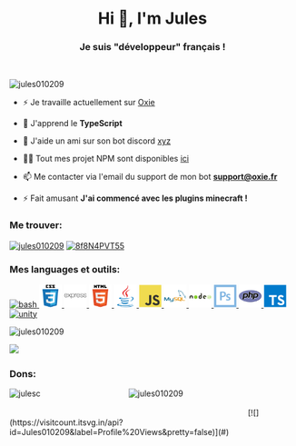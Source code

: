 <h1 align="center">Hi 👋, I'm Jules</h1>
<h3 align="center">Je suis "développeur" français !</h3>
<br>
<p align="left"> <img src="https://github-readme-stats.vercel.app/api?username=jules010209&include_all_commits=true&count_private=true&show_icons=true&locale=fr" alt="jules010209" /> </p>

- ⚡ Je travaille actuellement sur [Oxie](https://www.oxie.fr/)

- 🌱 J'apprend le **TypeScript**

- 🤝 J'aide un ami sur son bot discord [xyz](https://discord.gg/tQmCtvBgfM)

- 👨‍💻 Tout mes projet NPM sont disponibles [ici](https://www.npmjs.com/~jules010209)

- 📫 Me contacter via l'email du support de mon bot **support@oxie.fr**

- ⚡ Fait amusant **J'ai commencé avec les plugins minecraft !**

<h3 align="left">Me trouver:</h3>
<p align="left">
<a href="https://instagram.com/jules010209" target="blank"><img align="center" src="https://raw.githubusercontent.com/rahuldkjain/github-profile-readme-generator/master/src/images/icons/Social/instagram.svg" alt="jules010209" height="30" width="40" /></a>
<a href="https://discord.gg/8f8N4PVT55" target="blank"><img align="center" src="https://raw.githubusercontent.com/rahuldkjain/github-profile-readme-generator/master/src/images/icons/Social/discord.svg" alt="8f8N4PVT55" height="30" width="40" /></a>
</p>

<h3 align="left">Mes languages et outils:</h3>
<p align="left"> <a href="https://www.gnu.org/software/bash/" target="_blank" rel="noreferrer"> <img src="https://www.vectorlogo.zone/logos/gnu_bash/gnu_bash-icon.svg" alt="bash" width="40" height="40"/> </a> <a href="https://www.w3schools.com/css/" target="_blank" rel="noreferrer"> <img src="https://raw.githubusercontent.com/devicons/devicon/master/icons/css3/css3-original-wordmark.svg" alt="css3" width="40" height="40"/> </a> <a href="https://expressjs.com" target="_blank" rel="noreferrer"> <img src="https://raw.githubusercontent.com/devicons/devicon/master/icons/express/express-original-wordmark.svg" alt="express" width="40" height="40"/> </a> <a href="https://www.w3.org/html/" target="_blank" rel="noreferrer"> <img src="https://raw.githubusercontent.com/devicons/devicon/master/icons/html5/html5-original-wordmark.svg" alt="html5" width="40" height="40"/> </a> <a href="https://www.java.com" target="_blank" rel="noreferrer"> <img src="https://raw.githubusercontent.com/devicons/devicon/master/icons/java/java-original.svg" alt="java" width="40" height="40"/> </a> <a href="https://developer.mozilla.org/en-US/docs/Web/JavaScript" target="_blank" rel="noreferrer"> <img src="https://raw.githubusercontent.com/devicons/devicon/master/icons/javascript/javascript-original.svg" alt="javascript" width="40" height="40"/> </a> <a href="https://www.mysql.com/" target="_blank" rel="noreferrer"> <img src="https://raw.githubusercontent.com/devicons/devicon/master/icons/mysql/mysql-original-wordmark.svg" alt="mysql" width="40" height="40"/> </a> <a href="https://nodejs.org" target="_blank" rel="noreferrer"> <img src="https://raw.githubusercontent.com/devicons/devicon/master/icons/nodejs/nodejs-original-wordmark.svg" alt="nodejs" width="40" height="40"/> </a> <a href="https://www.photoshop.com/en" target="_blank" rel="noreferrer"> <img src="https://raw.githubusercontent.com/devicons/devicon/master/icons/photoshop/photoshop-line.svg" alt="photoshop" width="40" height="40"/> </a> <a href="https://www.php.net" target="_blank" rel="noreferrer"> <img src="https://raw.githubusercontent.com/devicons/devicon/master/icons/php/php-original.svg" alt="php" width="40" height="40"/> </a> <a href="https://www.typescriptlang.org/" target="_blank" rel="noreferrer"> <img src="https://raw.githubusercontent.com/devicons/devicon/master/icons/typescript/typescript-original.svg" alt="typescript" width="40" height="40"/> </a> <a href="https://unity.com/" target="_blank" rel="noreferrer"> <img src="https://www.vectorlogo.zone/logos/unity3d/unity3d-icon.svg" alt="unity" width="40" height="40"/> </a> </p>
  
  <p align="left"> <img src="https://github-readme-stats.quantumlytangled.vercel.app/api/top-langs/?username=jules010209&include_all_commits=true&count_private=true&layout=compact&show_icons=true" alt="jules010209"/> </p>
  <p align="left"><img src="https://github-readme-streak-stats.herokuapp.com/?user=jules010209&hide_border=false"></p>

<h3 align="left">Dons:</h3>
<p><a href="https://www.buymeacoffee.com/julesc"> <img align="left" src="https://cdn.buymeacoffee.com/buttons/v2/default-yellow.png" height="50" width="210" alt="julesc" /></a><a href="https://ko-fi.com/jules010209"> <img align="left" src="https://cdn.ko-fi.com/cdn/kofi3.png?v=3" height="50" width="210" alt="jules010209" /></a></p><br><br>
[![](https://visitcount.itsvg.in/api?id=Jules010209&label=Profile%20Views&pretty=false)](#)
